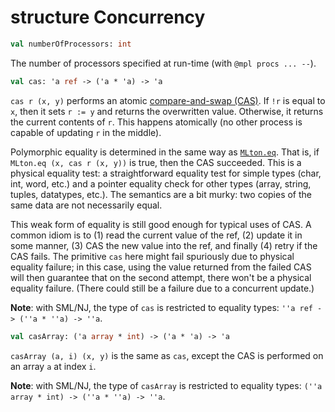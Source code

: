 # structure Concurrency

```sml
val numberOfProcessors: int
```

The number of processors specified at run-time (with `@mpl procs ... --`).

```sml
val cas: 'a ref -> ('a * 'a) -> 'a
```

`cas r (x, y)` performs an atomic
[compare-and-swap (CAS)](https://en.wikipedia.org/wiki/Compare-and-swap).
If `!r` is equal to `x`, then it sets `r := y` and returns the overwritten
value. Otherwise, it returns the current contents of `r`. This happens
atomically (no other process is capable of updating `r` in the middle).

Polymorphic equality is determined in the same way as
[`MLton.eq`](http://mlton.org/MLtonStructure). That is, if
`MLton.eq (x, cas r (x, y))` is true, then the CAS succeeded.
This is a physical equality test: a straightforward equality test
for simple types (char, int, word, etc.) and a pointer equality check for
other types (array, string, tuples, datatypes, etc.). The semantics are a bit
murky: two copies of the same data are not necessarily equal.

This weak form of equality is still good enough for typical
uses of CAS. A common idiom is to (1) read the current value of
the ref, (2) update it in some manner, (3) CAS the new value
into the ref, and finally (4) retry if the CAS fails. The primitive `cas`
here might fail spuriously due to physical equality failure; in this case,
using the value returned from the failed CAS will then guarantee that on
the second attempt, there won't be a physical equality failure. (There could
still be a failure due to a concurrent update.)

**Note**: with SML/NJ, the type of `cas` is restricted to equality types:
`''a ref -> (''a * ''a) -> ''a`.

```sml
val casArray: ('a array * int) -> ('a * 'a) -> 'a
```

`casArray (a, i) (x, y)` is the same as `cas`, except the
CAS is performed on an array `a` at index `i`.

**Note**: with SML/NJ, the type of `casArray` is restricted to equality types:
`(''a array * int) -> (''a * ''a) -> ''a`.